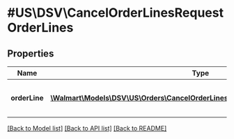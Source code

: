 # #US\DSV\CancelOrderLinesRequestOrderLines

## Properties

Name | Type | Description | Notes
------------ | ------------- | ------------- | -------------
**orderLine** | [**\Walmart\Models\DSV\US\Orders\CancelOrderLinesRequestOrderLinesOrderLineInner[]**](CancelOrderLinesRequestOrderLinesOrderLineInner.md) | A list of orderLines to be cancelled |


[[Back to Model list]](../) [[Back to API list]](../../Api/US/DSV) [[Back to README]](../../README.md)
